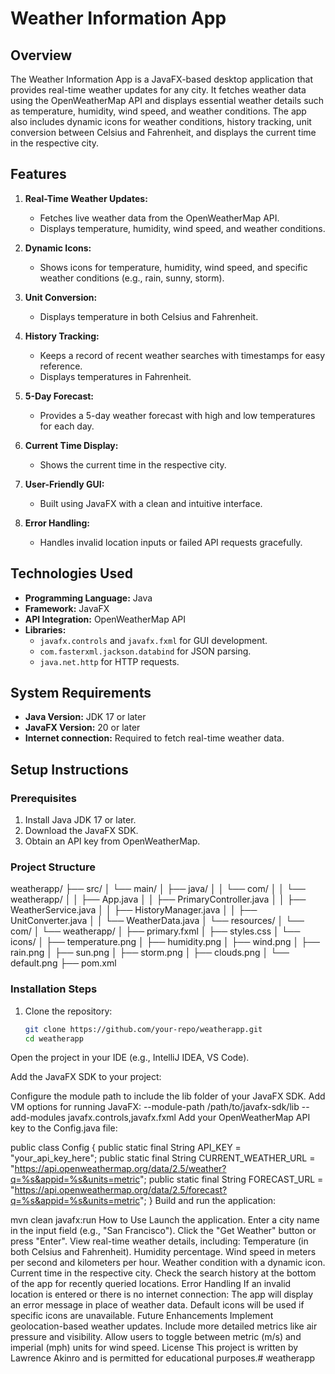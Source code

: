 # Weather Information App

## Overview
The Weather Information App is a JavaFX-based desktop application that provides real-time weather updates for any city. It fetches weather data using the OpenWeatherMap API and displays essential weather details such as temperature, humidity, wind speed, and weather conditions. The app also includes dynamic icons for weather conditions, history tracking, unit conversion between Celsius and Fahrenheit, and displays the current time in the respective city.

## Features
1. **Real-Time Weather Updates:**
   - Fetches live weather data from the OpenWeatherMap API.
   - Displays temperature, humidity, wind speed, and weather conditions.

2. **Dynamic Icons:**
   - Shows icons for temperature, humidity, wind speed, and specific weather conditions (e.g., rain, sunny, storm).

3. **Unit Conversion:**
   - Displays temperature in both Celsius and Fahrenheit.

4. **History Tracking:**
   - Keeps a record of recent weather searches with timestamps for easy reference.
   - Displays temperatures in Fahrenheit.

5. **5-Day Forecast:**
   - Provides a 5-day weather forecast with high and low temperatures for each day.

6. **Current Time Display:**
   - Shows the current time in the respective city.

7. **User-Friendly GUI:**
   - Built using JavaFX with a clean and intuitive interface.

8. **Error Handling:**
   - Handles invalid location inputs or failed API requests gracefully.

## Technologies Used
- **Programming Language:** Java
- **Framework:** JavaFX
- **API Integration:** OpenWeatherMap API
- **Libraries:**
  - `javafx.controls` and `javafx.fxml` for GUI development.
  - `com.fasterxml.jackson.databind` for JSON parsing.
  - `java.net.http` for HTTP requests.

## System Requirements
- **Java Version:** JDK 17 or later
- **JavaFX Version:** 20 or later
- **Internet connection:** Required to fetch real-time weather data.

## Setup Instructions

### Prerequisites
1. Install Java JDK 17 or later.
2. Download the JavaFX SDK.
3. Obtain an API key from OpenWeatherMap.

### Project Structure
weatherapp/ ├── src/ │ └── main/ │ ├── java/ │ │ └── com/ │ │ └── weatherapp/ │ │ ├── App.java │ │ ├── PrimaryController.java │ │ ├── WeatherService.java │ │ ├── HistoryManager.java │ │ ├── UnitConverter.java │ │ └── WeatherData.java │ └── resources/ │ └── com/ │ └── weatherapp/ │ ├── primary.fxml │ ├── styles.css │ └── icons/ │ ├── temperature.png │ ├── humidity.png │ ├── wind.png │ ├── rain.png │ ├── sun.png │ ├── storm.png │ ├── clouds.png │ └── default.png ├── pom.xml


### Installation Steps
1. Clone the repository:
   ```sh
   git clone https://github.com/your-repo/weatherapp.git
   cd weatherapp
Open the project in your IDE (e.g., IntelliJ IDEA, VS Code).

Add the JavaFX SDK to your project:

Configure the module path to include the lib folder of your JavaFX SDK.
Add VM options for running JavaFX:
--module-path /path/to/javafx-sdk/lib --add-modules javafx.controls,javafx.fxml
Add your OpenWeatherMap API key to the Config.java file:

public class Config {
    public static final String API_KEY = "your_api_key_here";
    public static final String CURRENT_WEATHER_URL = "https://api.openweathermap.org/data/2.5/weather?q=%s&appid=%s&units=metric";
    public static final String FORECAST_URL = "https://api.openweathermap.org/data/2.5/forecast?q=%s&appid=%s&units=metric";
}
Build and run the application:

mvn clean javafx:run
How to Use
Launch the application.
Enter a city name in the input field (e.g., "San Francisco").
Click the "Get Weather" button or press "Enter".
View real-time weather details, including:
Temperature (in both Celsius and Fahrenheit).
Humidity percentage.
Wind speed in meters per second and kilometers per hour.
Weather condition with a dynamic icon.
Current time in the respective city.
Check the search history at the bottom of the app for recently queried locations.
Error Handling
If an invalid location is entered or there is no internet connection:
The app will display an error message in place of weather data.
Default icons will be used if specific icons are unavailable.
Future Enhancements
Implement geolocation-based weather updates.
Include more detailed metrics like air pressure and visibility.
Allow users to toggle between metric (m/s) and imperial (mph) units for wind speed.
License
This project is written by Lawrence Akinro and is permitted for educational purposes.# weatherapp
